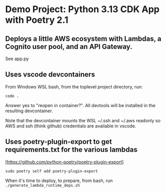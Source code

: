 # Demo Project: Python 3.13 CDK App with Poetry 2.1

## Deploys a little AWS ecosystem with Lambdas, a Cognito user pool, and an API Gateway.

See app.py

## Uses vscode devcontainers

From Windows WSL bash, from the toplevel project directory, run:
```
code .
``` 
Answer yes to "reopen in container?".  All
devtools will be installed in the resulting devcontainer.

Note that the devcontainer mounts the WSL ~/.ssh and ~/.aws readonly so AWS and ssh (think github) credentials are available in vscode.

## Uses poetry-plugin-export to get requirements.txt for the various lambdas

[https://github.com/python-poetry/poetry-plugin-export]
```
sudo poetry self add poetry-plugin-export
```

When it's time to deploy, to prepare, from bash, run `./generate_lambda_runtime_deps.sh`
